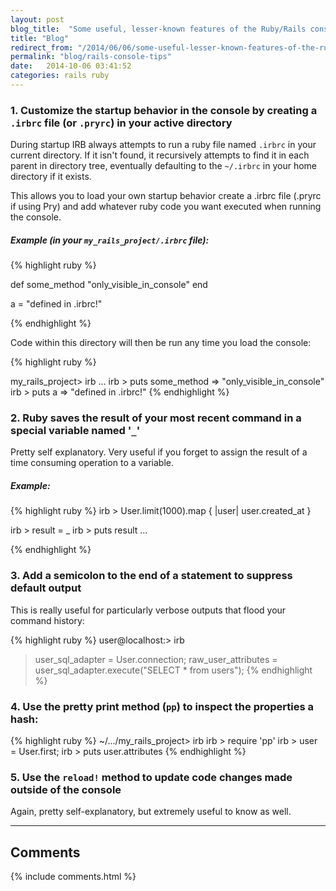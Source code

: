 ```yaml
---
layout: post
blog_title:  "Some useful, lesser-known features of the Ruby/Rails console"
title: "Blog"
redirect_from: "/2014/06/06/some-useful-lesser-known-features-of-the-ruby-rails-console.md"
permalink: "blog/rails-console-tips"
date:   2014-10-06 03:41:52
categories: rails ruby
---
```


### 1. Customize the startup behavior in the console by creating a `.irbrc` file (or `.pryrc`) in your active directory

During startup IRB always attempts to run a ruby file named `.irbrc` in your current directory. If it isn't found, it recursively attempts to find it in each parent in directory tree, eventually defaulting to the `~/.irbrc` in your home directory if it exists.

This allows you to load your own startup behavior create a .irbrc file (.pryrc if using Pry) and add whatever
ruby code you want executed when running the console.

##### *Example (in your `my_rails_project/.irbrc` file):*

{% highlight ruby %}

def some_method
  "only_visible_in_console"
end

a = "defined in .irbrc!"

{% endhighlight %}

Code within this directory will then be run any time you load the console:

{% highlight ruby %}

my_rails_project> irb
...
irb > puts some_method
 => "only_visible_in_console"
irb > puts a
 => "defined in .irbrc!"
{% endhighlight %}

### 2. Ruby saves the result of your most recent command in a special variable named '`_`'

Pretty self explanatory. Very useful if you forget to assign the result of a time consuming operation to a variable.

##### *Example:*

{% highlight ruby %}
irb > User.limit(1000).map {  |user| user.created_at }

irb > result = _
irb > puts result
...
  
{% endhighlight %}

### 3. Add a semicolon to the end of a statement to suppress default output

This is really useful for particularly verbose outputs that flood your command history:

{% highlight ruby %}
user@localhost:> irb
> user_sql_adapter = User.connection;
> raw_user_attributes = user_sql_adapter.execute("SELECT * from users");
{% endhighlight %}

### 4. Use the pretty print method (`pp`) to inspect the properties a hash:

{% highlight ruby %}
~/.../my_rails_project> irb
irb > require 'pp'
irb > user = User.first;
irb > puts user.attributes
{% endhighlight %}

### 5. Use the `reload!` method to update code changes made outside of the console

Again, pretty self-explanatory, but extremely useful to know as well.

<hr/>

## Comments

{% include comments.html %}
